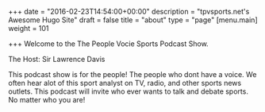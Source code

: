 +++
date = "2016-02-23T14:54:00+00:00"
description = "tpvsports.net's Awesome Hugo Site"
draft = false
title = "about"
type = "page"
[menu.main]
weight = 101

+++
Welcome to the The People Vocie Sports Podcast Show. 

The Host: Sir Lawrence Davis 

This podcast show is for the people! The people who dont have a voice. We often hear alot of this sport analyst on TV, radio, and other sports news outlets. This podcast will invite who ever wants to talk and debate sports. No matter who you are!
